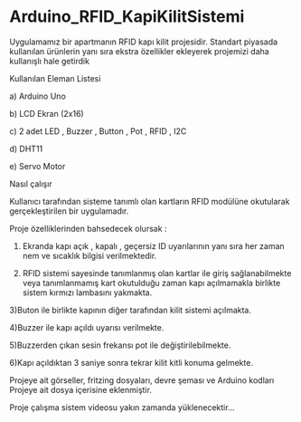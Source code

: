# Arduino_RFID_KapiKilitSistemi
Uygulamamız bir apartmanın RFID kapı kilit projesidir. Standart piyasada kullanılan ürünlerin yanı sıra ekstra özellikler ekleyerek projemizi daha kullanışlı hale getirdik

Kullanılan Eleman Listesi

a) Arduino Uno

b) LCD Ekran (2x16)	 

c) 2 adet LED , Buzzer , Button , Pot , RFID , I2C

d) DHT11	

e) Servo Motor	 


Nasıl çalışır


Kullanıcı tarafından sisteme tanımlı olan kartların RFID modülüne okutularak gerçekleştirilen bir uygulamadır.

Proje özelliklerinden bahsedecek olursak :

1) Ekranda kapı açık , kapalı , geçersiz ID uyarılarının yanı sıra her zaman nem ve sıcaklık bilgisi verilmektedir.

2) RFID sistemi sayesinde tanımlanmış olan kartlar ile giriş sağlanabilmekte veya tanımlanmamış kart okutulduğu zaman kapı açılmamakla birlikte sistem kırmızı lambasını yakmakta.

3)Buton ile birlikte kapının diğer tarafından kilit sistemi açılmakta.

4)Buzzer ile kapı açıldı uyarısı verilmekte.

5)Buzzerden çıkan sesin frekansı pot ile değiştirilebilmekte.

6)Kapı açıldıktan 3 saniye sonra tekrar kilit kitli konuma gelmekte.

Projeye ait görseller, fritzing dosyaları, devre şeması ve Arduino kodları Projeye ait dosya içerisine eklenmiştir. 

Proje çalışma sistem videosu yakın zamanda yüklenecektir...




